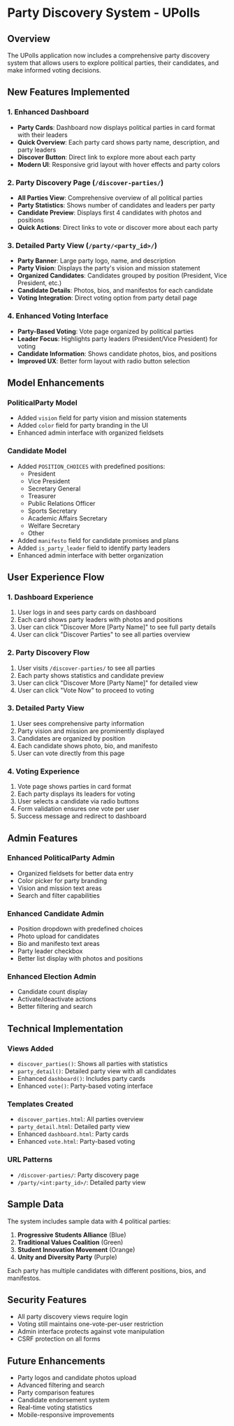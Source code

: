 # Party Discovery System - UPolls

## Overview
The UPolls application now includes a comprehensive party discovery system that allows users to explore political parties, their candidates, and make informed voting decisions.

## New Features Implemented

### 1. Enhanced Dashboard
- **Party Cards**: Dashboard now displays political parties in card format with their leaders
- **Quick Overview**: Each party card shows party name, description, and party leaders
- **Discover Button**: Direct link to explore more about each party
- **Modern UI**: Responsive grid layout with hover effects and party colors

### 2. Party Discovery Page (`/discover-parties/`)
- **All Parties View**: Comprehensive overview of all political parties
- **Party Statistics**: Shows number of candidates and leaders per party
- **Candidate Preview**: Displays first 4 candidates with photos and positions
- **Quick Actions**: Direct links to vote or discover more about each party

### 3. Detailed Party View (`/party/<party_id>/`)
- **Party Banner**: Large party logo, name, and description
- **Party Vision**: Displays the party's vision and mission statement
- **Organized Candidates**: Candidates grouped by position (President, Vice President, etc.)
- **Candidate Details**: Photos, bios, and manifestos for each candidate
- **Voting Integration**: Direct voting option from party detail page

### 4. Enhanced Voting Interface
- **Party-Based Voting**: Vote page organized by political parties
- **Leader Focus**: Highlights party leaders (President/Vice President) for voting
- **Candidate Information**: Shows candidate photos, bios, and positions
- **Improved UX**: Better form layout with radio button selection

## Model Enhancements

### PoliticalParty Model
- Added `vision` field for party vision and mission statements
- Added `color` field for party branding in the UI
- Enhanced admin interface with organized fieldsets

### Candidate Model
- Added `POSITION_CHOICES` with predefined positions:
  - President
  - Vice President
  - Secretary General
  - Treasurer
  - Public Relations Officer
  - Sports Secretary
  - Academic Affairs Secretary
  - Welfare Secretary
  - Other
- Added `manifesto` field for candidate promises and plans
- Added `is_party_leader` field to identify party leaders
- Enhanced admin interface with better organization

## User Experience Flow

### 1. Dashboard Experience
1. User logs in and sees party cards on dashboard
2. Each card shows party leaders with photos and positions
3. User can click "Discover More [Party Name]" to see full party details
4. User can click "Discover Parties" to see all parties overview

### 2. Party Discovery Flow
1. User visits `/discover-parties/` to see all parties
2. Each party shows statistics and candidate preview
3. User can click "Discover More [Party Name]" for detailed view
4. User can click "Vote Now" to proceed to voting

### 3. Detailed Party View
1. User sees comprehensive party information
2. Party vision and mission are prominently displayed
3. Candidates are organized by position
4. Each candidate shows photo, bio, and manifesto
5. User can vote directly from this page

### 4. Voting Experience
1. Vote page shows parties in card format
2. Each party displays its leaders for voting
3. User selects a candidate via radio buttons
4. Form validation ensures one vote per user
5. Success message and redirect to dashboard

## Admin Features

### Enhanced PoliticalParty Admin
- Organized fieldsets for better data entry
- Color picker for party branding
- Vision and mission text areas
- Search and filter capabilities

### Enhanced Candidate Admin
- Position dropdown with predefined choices
- Photo upload for candidates
- Bio and manifesto text areas
- Party leader checkbox
- Better list display with photos and positions

### Enhanced Election Admin
- Candidate count display
- Activate/deactivate actions
- Better filtering and search

## Technical Implementation

### Views Added
- `discover_parties()`: Shows all parties with statistics
- `party_detail()`: Detailed party view with all candidates
- Enhanced `dashboard()`: Includes party cards
- Enhanced `vote()`: Party-based voting interface

### Templates Created
- `discover_parties.html`: All parties overview
- `party_detail.html`: Detailed party view
- Enhanced `dashboard.html`: Party cards
- Enhanced `vote.html`: Party-based voting

### URL Patterns
- `/discover-parties/`: Party discovery page
- `/party/<int:party_id>/`: Detailed party view

## Sample Data
The system includes sample data with 4 political parties:
1. **Progressive Students Alliance** (Blue)
2. **Traditional Values Coalition** (Green)
3. **Student Innovation Movement** (Orange)
4. **Unity and Diversity Party** (Purple)

Each party has multiple candidates with different positions, bios, and manifestos.

## Security Features
- All party discovery views require login
- Voting still maintains one-vote-per-user restriction
- Admin interface protects against vote manipulation
- CSRF protection on all forms

## Future Enhancements
- Party logos and candidate photos upload
- Advanced filtering and search
- Party comparison features
- Candidate endorsement system
- Real-time voting statistics
- Mobile-responsive improvements 